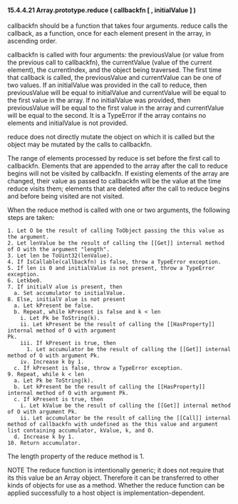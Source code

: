 #### 15.4.4.21 Array.prototype.reduce ( callbackfn [ , initialValue ] )

callbackfn should be a function that takes four arguments. reduce calls the callback, as a function, once for each element present in the array, in ascending order.

callbackfn is called with four arguments: the previousValue (or value from the previous call to callbackfn), the currentValue (value of the current element), the currentIndex, and the object being traversed. The first time that callback is called, the previousValue and currentValue can be one of two values. If an initialValue was provided in the call to reduce, then previousValue will be equal to initialValue and currentValue will be equal to the first value in the array. If no initialValue was provided, then previousValue will be equal to the first value in the array and currentValue will be equal to the second. It is a TypeError if the array contains no elements and initialValue is not provided.

reduce does not directly mutate the object on which it is called but the object may be mutated by the calls to callbackfn.

The range of elements processed by reduce is set before the first call to callbackfn. Elements that are appended to the array after the call to reduce begins will not be visited by callbackfn. If existing elements of the array are changed, their value as passed to callbackfn will be the value at the time reduce visits them; elements that are deleted after the call to reduce begins and before being visited are not visited.

When the reduce method is called with one or two arguments, the following steps are taken:

```
1. Let O be the result of calling ToObject passing the this value as the argument.
2. Let lenValue be the result of calling the [[Get]] internal method of O with the argument "length".
3. Let len be ToUint32(lenValue).
4. If IsCallable(callbackfn) is false, throw a TypeError exception.
5. If len is 0 and initialValue is not present, throw a TypeError exception.
6. Letkbe0.
7. If initialV alue is present, then
  a. Set accumulator to initialValue.
8. Else, initialV alue is not present
  a. Let kPresent be false.
  b. Repeat, while kPresent is false and k < len
    i. Let Pk be ToString(k).
    ii. Let kPresent be the result of calling the [[HasProperty]] internal method of O with argument
Pk.
    iii. If kPresent is true, then
      1. Let accumulator be the result of calling the [[Get]] internal method of O with argument Pk.
    iv. Increase k by 1.
  c. If kPresent is false, throw a TypeError exception.
9. Repeat, while k < len
  a. Let Pk be ToString(k).
  b. Let kPresent be the result of calling the [[HasProperty]] internal method of O with argument Pk.
  c. If kPresent is true, then
    i. Let kValue be the result of calling the [[Get]] internal method of O with argument Pk.
    ii. Let accumulator be the result of calling the [[Call]] internal method of callbackfn with undefined as the this value and argument list containing accumulator, kValue, k, and O.
  d. Increase k by 1.
10. Return accumulator.
```

The length property of the reduce method is 1.

NOTE The reduce function is intentionally generic; it does not require that its this value be an Array object. Therefore it can be transferred to other kinds of objects for use as a method. Whether the reduce function can be applied successfully to a host object is implementation-dependent.

